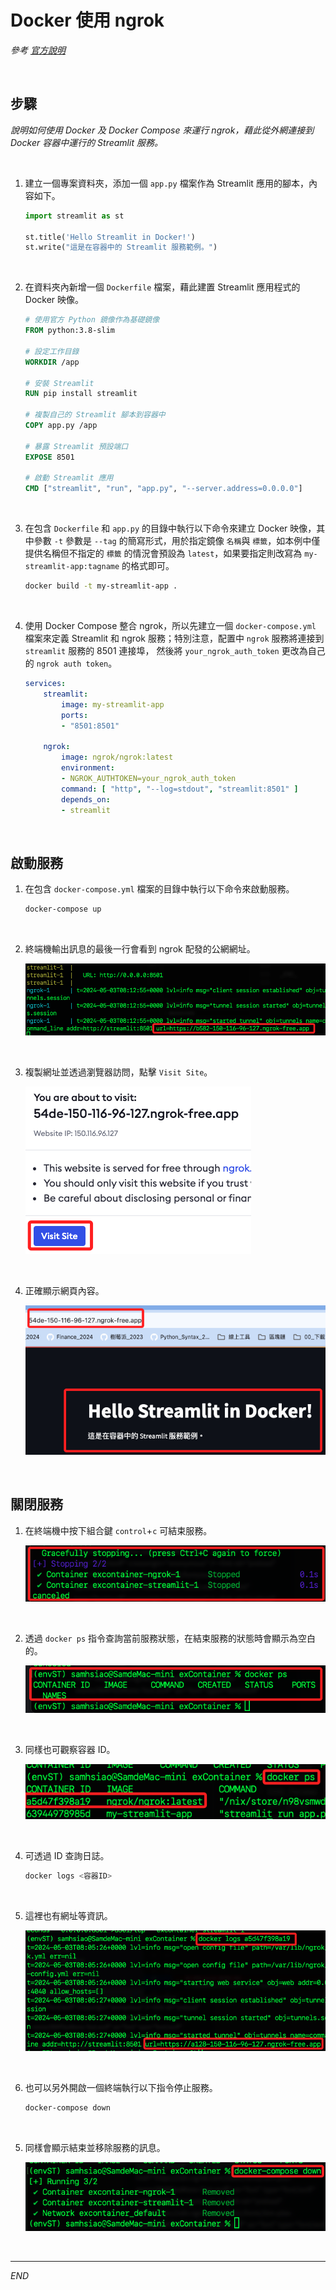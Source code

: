 # Docker 使用 ngrok

_參考 [官方說明](https://ngrok.com/docs/using-ngrok-with/docker/)_

<br>

## 步驟

_說明如何使用 Docker 及 Docker Compose 來運行 ngrok，藉此從外網連接到 Docker 容器中運行的 Streamlit 服務。_


<br>

1. 建立一個專案資料夾，添加一個 `app.py` 檔案作為 Streamlit 應用的腳本，內容如下。

    ```python
    import streamlit as st

    st.title('Hello Streamlit in Docker!')
    st.write("這是在容器中的 Streamlit 服務範例。")
    ```

<br>

2. 在資料夾內新增一個 `Dockerfile` 檔案，藉此建置 Streamlit 應用程式的 Docker 映像。

    ```dockerfile
    # 使用官方 Python 鏡像作為基礎鏡像
    FROM python:3.8-slim

    # 設定工作目錄
    WORKDIR /app

    # 安裝 Streamlit
    RUN pip install streamlit

    # 複製自己的 Streamlit 腳本到容器中
    COPY app.py /app

    # 暴露 Streamlit 預設端口
    EXPOSE 8501

    # 啟動 Streamlit 應用
    CMD ["streamlit", "run", "app.py", "--server.address=0.0.0.0"]
    ```

<br>

3. 在包含 `Dockerfile` 和 `app.py` 的目錄中執行以下命令來建立 Docker 映像，其中參數 `-t` 參數是 `--tag` 的簡寫形式，用於指定鏡像 `名稱`與 `標籤`，如本例中僅提供名稱但不指定的 `標籤` 的情況會預設為 `latest`，如果要指定則改寫為 `my-streamlit-app:tagname` 的格式即可。

    ```bash
    docker build -t my-streamlit-app .
    ```

<br>

4. 使用 Docker Compose 整合 ngrok，所以先建立一個 `docker-compose.yml` 檔案來定義 Streamlit 和 ngrok 服務；特別注意，配置中 `ngrok` 服務將連接到 `streamlit` 服務的 8501 連接埠， 然後將 `your_ngrok_auth_token` 更改為自己的 `ngrok auth token`。

    ```yaml
    services:
        streamlit:
            image: my-streamlit-app
            ports:
            - "8501:8501"

        ngrok:
            image: ngrok/ngrok:latest
            environment:
            - NGROK_AUTHTOKEN=your_ngrok_auth_token
            command: [ "http", "--log=stdout", "streamlit:8501" ]
            depends_on:
            - streamlit
    ```

<br>

## 啟動服務

1. 在包含 `docker-compose.yml` 檔案的目錄中執行以下命令來啟動服務。

    ```bash
    docker-compose up
    ```

<br>

2. 終端機輸出訊息的最後一行會看到 ngrok 配發的公網網址。

    ![](images/img_66.png)

<br>

3. 複製網址並透過瀏覽器訪問，點擊 `Visit Site`。

    ![](images/img_67.png)

<br>

4. 正確顯示網頁內容。

    ![](images/img_68.png)

<br>

## 關閉服務

1. 在終端機中按下組合鍵 `control`+`c` 可結束服務。

    ![](images/img_69.png)

<br>

2. 透過 `docker ps` 指令查詢當前服務狀態，在結束服務的狀態時會顯示為空白的。

    ![](images/img_70.png)

<br>

3. 同樣也可觀察容器 ID。

    ![](images/img_72.png)

<br>

4. 可透過 ID 查詢日誌。

    ```bash
    docker logs <容器ID>
    ```

<br>

5. 這裡也有網址等資訊。

    ![](images/img_73.png)

<br>

6. 也可以另外開啟一個終端執行以下指令停止服務。

    ```bash
    docker-compose down
    ```

<br>

5. 同樣會顯示結束並移除服務的訊息。

    ![](images/img_71.png)

<br>

___

_END_
